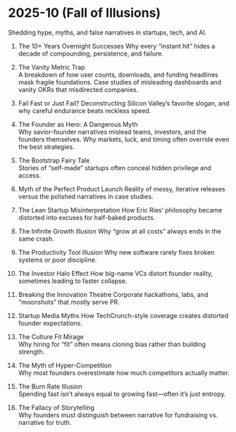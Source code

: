 # 2025-10 (Fall of Illusions)

Shedding hype, myths, and false narratives in startups, tech, and AI.

1. The 10+ Years Overnight Successes
   Why every “instant hit” hides a decade of compounding, persistence, and failure.
2. The Vanity Metric Trap  
   A breakdown of how user counts, downloads, and funding headlines mask fragile foundations. Case studies of misleading dashboards and vanity OKRs that misdirected companies.
3. Fail Fast or Just Fail?
   Deconstructing Silicon Valley’s favorite slogan, and why careful endurance beats reckless speed.
7. The Founder as Hero: A Dangerous Myth  
   Why savior-founder narratives mislead teams, investors, and the founders themselves. Why markets, luck, and timing often override even the best strategies.
9. The Bootstrap Fairy Tale  
   Stories of “self-made” startups often conceal hidden privilege and access.  
10. Myth of the Perfect Product Launch
    Reality of messy, iterative releases versus the polished narratives in case studies.
12. The Lean Startup Misinterpretation
    How Eric Ries’ philosophy became distorted into excuses for half-baked products.
13. The Infinite Growth Illusion
    Why “grow at all costs” always ends in the same crash.
17. The Productivity Tool Illusion
    Why new software rarely fixes broken systems or poor discipline.  
18. The Investor Halo Effect
    How big-name VCs distort founder reality, sometimes leading to faster collapse.
23. Breaking the Innovation Theatre
    Corporate hackathons, labs, and “moonshots” that mostly serve PR.
19. Startup Media Myths
    How TechCrunch-style coverage creates distorted founder expectations.  
    
21. The Culture Fit Mirage  
    Why hiring for “fit” often means cloning bias rather than building strength.
22. The Myth of Hyper-Competition  
    Why most founders overestimate how much competitors actually matter.  
24. The Burn Rate Illusion  
    Spending fast isn’t always equal to growing fast—often it’s just entropy.  
25. The Fallacy of Storytelling  
    Why founders must distinguish between narrative for fundraising vs. narrative for truth.
